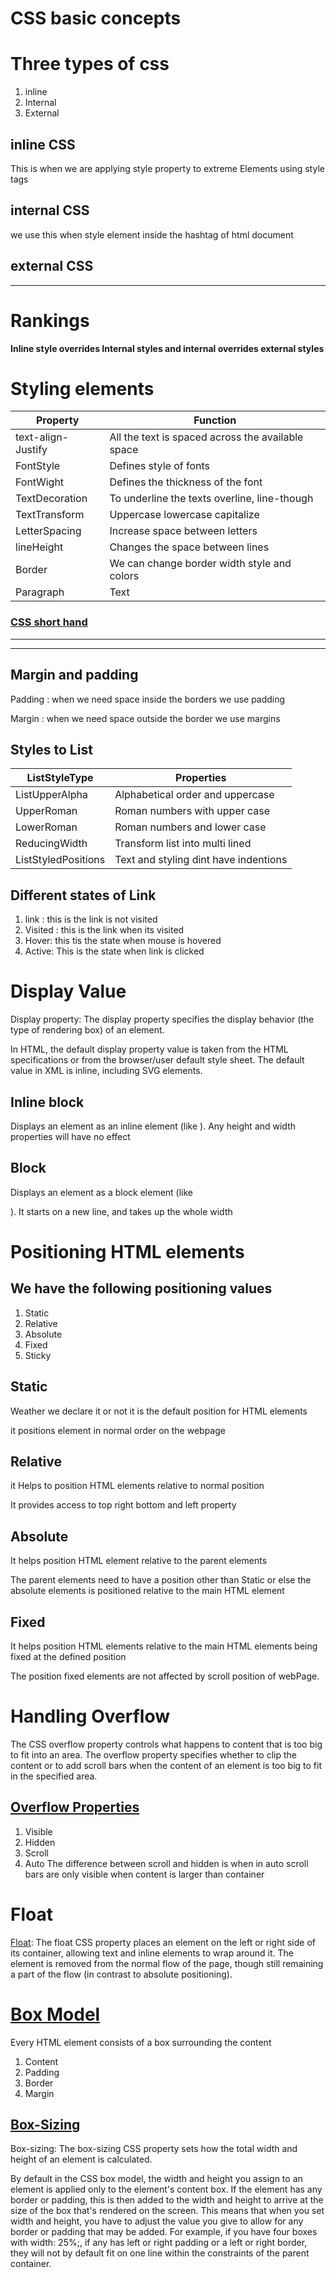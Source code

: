 # CSS basic concepts

# Three types of css

1. inline
1. Internal
1. External

## inline CSS

This is when we are applying style property to extreme Elements
using style tags 

## internal CSS

we use this when style element inside the hashtag of html document

## external CSS

---

# Rankings

**Inline style overrides Internal styles and internal overrides external styles**

# Styling elements

| Property      | Function |
| ----------    | ----------- |
| text-align-Justify | All the text is spaced across the available space |
| FontStyle     | Defines style of fonts
| FontWight     | Defines the thickness of the font 
| TextDecoration| To underline the texts overline, line-though 
| TextTransform | Uppercase lowercase capitalize 
| LetterSpacing | Increase space between letters
| lineHeight    | Changes the space between lines
| Border        | We can change border width style and colors
| Paragraph | Text  

### [CSS short hand](https://developer.mozilla.org/en-US/docs/Web/CSS/Shorthand_properties)

------
---------

## Margin and padding

Padding
: when we need space inside the borders we use padding

Margin
: when we need space outside the border we use margins 

## Styles to List

| ListStyleType | Properties |
| -----------   | ----------- |
| ListUpperAlpha| Alphabetical order and uppercase 
| UpperRoman    | Roman numbers with upper case 
| LowerRoman    | Roman numbers and lower case 
| ReducingWidth | Transform list into multi lined
| ListStyledPositions| Text and styling dint have indentions

## Different states of Link

1. link : this is the link is not visited
1. Visited : this is the link when its visited
1. Hover: this tis the state when mouse is hovered
1. Active: This is the state when link is clicked


# Display Value 

Display property:
 The display property specifies the display behavior (the type of rendering box) of an element.

In HTML, the default display property value is taken from the HTML specifications or from the browser/user default style sheet. The default value in XML is inline, including SVG elements.

## Inline block

Displays an element as an inline element (like <span>). Any height and width properties will have no effect

## Block

Displays an element as a block element (like <p>). It starts on a new line, and takes up the whole width

# Positioning HTML elements

## We have the following positioning values

1. Static
1. Relative
1. Absolute
1. Fixed
1. Sticky

## Static

Weather we declare it or not it is the default position for HTML elements

it positions element in normal order on the webpage

## Relative

it Helps to position HTML elements relative to normal position

It provides access to top right bottom and left property

## Absolute

It helps position HTML element relative to the parent elements

The parent elements need to have a position other than Static or else the absolute elements is positioned relative to the main HTML element

## Fixed

It helps position HTML elements relative to the main HTML elements being fixed at the defined position

The position fixed elements are not affected by scroll position of webPage.

# Handling Overflow

The CSS overflow property controls what happens to content that is too big to fit into an area.
The overflow property specifies whether to clip the content or to add scroll bars when the content of an element is too big to fit in the specified area.

## [Overflow Properties](https://developer.mozilla.org/en-US/docs/Web/CSS/overflow)

1. Visible
1. Hidden
1. Scroll
1. Auto
The difference between scroll and hidden is when in auto scroll bars are only visible when content is larger than container

# Float

[Float](https://developer.mozilla.org/en-US/docs/Web/CSS/float):
The float CSS property places an element on the left or right side of its container, allowing text and inline elements to wrap around it. The element is removed from the normal flow of the page, though still remaining a part of the flow (in contrast to absolute positioning).


# [Box Model](https://www.w3schools.com/css/css_boxmodel.asp)

Every HTML element consists of a box surrounding the content 
1. Content
1. Padding
1. Border
1. Margin

## [Box-Sizing](https://developer.mozilla.org/en-US/docs/Web/CSS/box-sizing) 
Box-sizing:
The box-sizing CSS property sets how the total width and height of an element is calculated.

By default in the CSS box model, the width and height you assign to an element is applied only to the element's content box. If the element has any border or padding, this is then added to the width and height to arrive at the size of the box that's rendered on the screen. This means that when you set width and height, you have to adjust the value you give to allow for any border or padding that may be added. For example, if you have four boxes with width: 25%;, if any has left or right padding or a left or right border, they will not by default fit on one line within the constraints of the parent container.

